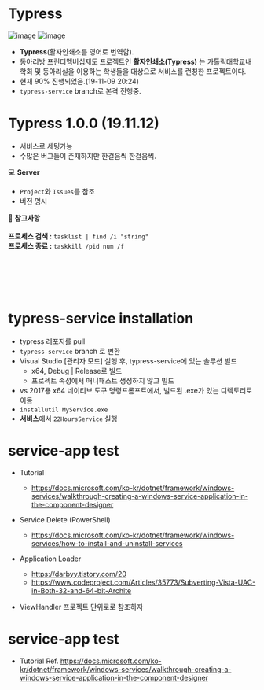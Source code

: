 # Typress
![image](https://user-images.githubusercontent.com/16419202/67943984-b0fb7a00-fc1e-11e9-8ffb-6be86ff058f9.png)
![image](https://user-images.githubusercontent.com/16419202/68527833-d11dee00-032e-11ea-9f00-80ea3b8a8815.png)

- **Typress**(활자인쇄소를 영어로 번역함).
- 동아리방 프린터멤버십제도 프로젝트인 **활자인쇄소(Typress)** 는 가톨릭대학교내 학회 및 동아리실을 이용하는 학생들을 대상으로 서비스를 런칭한 프로젝트이다.
- 현재 90% 진행되었음.(19-11-09 20:24)
- `typress-service` branch로 본격 진행중.


# Typress 1.0.0 (19.11.12)
- 서비스로 세팅가능
- 수많은 버그들이 존재하지만 한걸음씩 한걸음씩.

:computer: **Server**<br>

- `Project`와 `Issues`를 참조
- 버전 명시
  

:book: **참고사항**<br><br>
**프로세스 검색 :** `` tasklist | find /i "string" ``<br>
**프로세스 종료 :** `` taskkill /pid num /f ``<br><br><br>


<br><br>
# typress-service installation
- typress 레포지를 pull 
- `typress-service` branch 로 변환
- Visual Studio [관리자 모드] 실행 후, typress-service에 있는 솔루션 빌드
  - x64, Debug | Release로 빌드
  - 프로젝트 속성에서 매니패스트 생성하지 않고 빌드
- vs 2017용 x64 네이티브 도구 명령프롬프트에서, 빌드된 .exe가 있는 디렉토리로 이동
- `installutil MyService.exe`
- **서비스**에서 `22HoursService` 실행


# service-app test
- Tutorial 
  - https://docs.microsoft.com/ko-kr/dotnet/framework/windows-services/walkthrough-creating-a-windows-service-application-in-the-component-designer

- Service Delete (PowerShell)
  - https://docs.microsoft.com/ko-kr/dotnet/framework/windows-services/how-to-install-and-uninstall-services
  
- Application Loader
  - https://darbyy.tistory.com/20
  - https://www.codeproject.com/Articles/35773/Subverting-Vista-UAC-in-Both-32-and-64-bit-Archite
- ViewHandler 프로젝트 단위로로 참조하자

# service-app test
- Tutorial Ref. 
https://docs.microsoft.com/ko-kr/dotnet/framework/windows-services/walkthrough-creating-a-windows-service-application-in-the-component-designer
